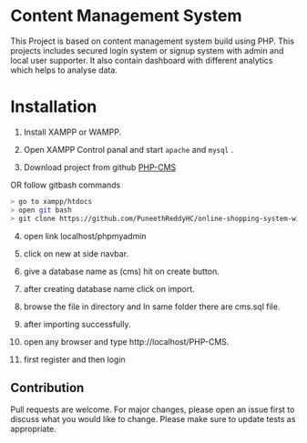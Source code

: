 # Content Management System
This Project is based on content management system build using PHP. This projects includes secured login system or signup system with admin and local user supporter. It also contain dashboard with different analytics which helps to analyse data.

# Installation

1. Install XAMPP or WAMPP.

2. Open XAMPP Control panal and start `apache` and `mysql` .

3. Download project from github [PHP-CMS](https://github.com/harshitbansal373/PHP-CMS.git "Content Management System")

OR follow gitbash commands
  ```sh
  > go to xampp/htdocs
  > open git bash
  > git clone https://github.com/PuneethReddyHC/online-shopping-system-with-advanced-admin-page.git
  ```

4. open link localhost/phpmyadmin

5. click on new at side navbar.

6. give a database name as (cms) hit on create button.

7. after creating database name click on import.

8. browse the file in directory and In same folder there are cms.sql file.

9. after importing successfully.

10. open any browser and type http://localhost/PHP-CMS.

11. first register and then login



## Contribution
Pull requests are welcome. For major changes, please open an issue first to discuss what you would like to change.
Please make sure to update tests as appropriate.
